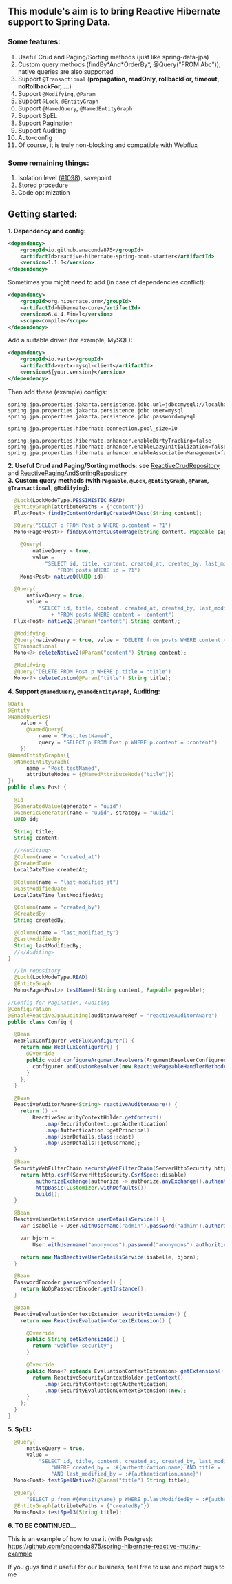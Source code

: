 ## This module's aim is to bring Reactive Hibernate support to Spring Data.
### Some features:
1. Useful Crud and Paging/Sorting methods (just like spring-data-jpa)
2. Custom query methods (findBy\*And\*OrderBy*, @Query("FROM Abc")), native queries are also supported
3. Support `@Transactional` (**propagation, readOnly, rollbackFor, timeout, noRollbackFor, ...**)
4. Support `@Modifying`, `@Param`
5. Support `@Lock`, `@EntityGraph`
6. Support `@NamedQuery`, `@NamedEntityGraph`
7. Support SpEL
8. Support Pagination
9. Support Auditing
10. Auto-config
11. Of course, it is truly non-blocking and compatible with Webflux

### Some remaining things:
1. Isolation level ([#1098](https://github.com/hibernate/hibernate-reactive/issues/1098)), savepoint
2. Stored procedure
3. Code optimization

## Getting started:
**1. Dependency and config:**
```xml
<dependency>
    <groupId>io.github.anaconda875</groupId>
    <artifactId>reactive-hibernate-spring-boot-starter</artifactId>
    <version>1.1.0</version>
</dependency>
```
Sometimes you might need to add (in case of dependencies conflict):
```xml
<dependency>
    <groupId>org.hibernate.orm</groupId>
    <artifactId>hibernate-core</artifactId>
    <version>6.4.4.Final</version>
    <scope>compile</scope>
</dependency>
```
Add a suitable driver (for example, MySQL):
```xml
<dependency>
    <groupId>io.vertx</groupId>
    <artifactId>vertx-mysql-client</artifactId>
    <version>${your.version}</version>
</dependency>
```
Then add these (example) configs:
```properties
spring.jpa.properties.jakarta.persistence.jdbc.url=jdbc:mysql://localhost:3306/blogdb
spring.jpa.properties.jakarta.persistence.jdbc.user=mysql
spring.jpa.properties.jakarta.persistence.jdbc.password=mysql

spring.jpa.properties.hibernate.connection.pool_size=10

spring.jpa.properties.hibernate.enhancer.enableDirtyTracking=false
spring.jpa.properties.hibernate.enhancer.enableLazyInitialization=false
spring.jpa.properties.hibernate.enhancer.enableAssociationManagement=false
```
**2. Useful Crud and Paging/Sorting methods**: see [ReactiveCrudRepository](src/main/java/com/htech/data/jpa/reactive/repository/ReactiveCrudRepository.java) and [ReactivePagingAndSortingRepository](src/main/java/com/htech/data/jpa/reactive/repository/ReactivePagingAndSortingRepository.java)  
**3. Custom query methods (with `Pageable`, `@Lock`, `@EntityGraph`, `@Param`, `@Transactional`, `@Modifying`):**
```java
  @Lock(LockModeType.PESSIMISTIC_READ)
  @EntityGraph(attributePaths = {"content"})
  Flux<Post> findByContentOrderByCreatedAtDesc(String content);
```
```java
  @Query("SELECT p FROM Post p WHERE p.content = ?1")
  Mono<Page<Post>> findByContentCustomPage(String content, Pageable pageable);
```
```java
    @Query(
        nativeQuery = true,
        value =
            "SELECT id, title, content, created_at, created_by, last_modified_at, last_modified_by " +
                "FROM posts WHERE id = ?1")
    Mono<Post> nativeQ(UUID id);
```
```java
  @Query(
      nativeQuery = true,
      value =
          "SELECT id, title, content, created_at, created_by, last_modified_at, last_modified_by "
              + "FROM posts WHERE content = :content")
  Flux<Post> nativeQ2(@Param("content") String content);
```
```java
  @Modifying
  @Query(nativeQuery = true, value = "DELETE from posts WHERE content = :content")
  @Transactional
  Mono<?> deleteNative2(@Param("content") String content);
```
```java
  @Modifying
  @Query("DELETE FROM Post p WHERE p.title = :title")
  Mono<?> deleteCustom(@Param("title") String title);
```
**4. Support `@NamedQuery`, `@NamedEntityGraph`, Auditing:**
```java
@Data
@Entity
@NamedQueries(
    value = {
      @NamedQuery(
          name = "Post.testNamed",
          query = "SELECT p FROM Post p WHERE p.content = :content")
    })
@NamedEntityGraphs({
  @NamedEntityGraph(
      name = "Post.testNamed",
      attributeNodes = {@NamedAttributeNode("title")})
})
public class Post {

  @Id
  @GeneratedValue(generator = "uuid")
  @GenericGenerator(name = "uuid", strategy = "uuid2")
  UUID id;

  String title;
  String content;

  //<Auditing>
  @Column(name = "created_at")
  @CreatedDate
  LocalDateTime createdAt;

  @Column(name = "last_modified_at")
  @LastModifiedDate
  LocalDateTime lastModifiedAt;

  @Column(name = "created_by")
  @CreatedBy
  String createdBy;

  @Column(name = "last_modified_by")
  @LastModifiedBy
  String lastModifiedBy;
  //</Auditing>
}
```
```java
  //In repository
  @Lock(LockModeType.READ)
  @EntityGraph
  Mono<Page<Post>> testNamed(String content, Pageable pageable);
```
```java
//Config for Pagination, Auditing
@Configuration
@EnableReactiveJpaAuditing(auditorAwareRef = "reactiveAuditorAware")
public class Config {

  @Bean
  WebFluxConfigurer webFluxConfigurer() {
    return new WebFluxConfigurer() {
      @Override
      public void configureArgumentResolvers(ArgumentResolverConfigurer configurer) {
        configurer.addCustomResolver(new ReactivePageableHandlerMethodArgumentResolver());
      }
    };
  }

  @Bean
  ReactiveAuditorAware<String> reactiveAuditorAware() {
    return () ->
        ReactiveSecurityContextHolder.getContext()
            .map(SecurityContext::getAuthentication)
            .map(Authentication::getPrincipal)
            .map(UserDetails.class::cast)
            .map(UserDetails::getUsername);
  }

  @Bean
  SecurityWebFilterChain securityWebFilterChain(ServerHttpSecurity http) {
    return http.csrf(ServerHttpSecurity.CsrfSpec::disable)
        .authorizeExchange(authorize -> authorize.anyExchange().authenticated())
        .httpBasic(Customizer.withDefaults())
        .build();
  }

  @Bean
  ReactiveUserDetailsService userDetailsService() {
    var isabelle = User.withUsername("admin").password("admin").authorities("admin").build();

    var bjorn =
        User.withUsername("anonymous").password("anonymous").authorities("anonymous").build();

    return new MapReactiveUserDetailsService(isabelle, bjorn);
  }

  @Bean
  PasswordEncoder passwordEncoder() {
    return NoOpPasswordEncoder.getInstance();
  }

  @Bean
  ReactiveEvaluationContextExtension securityExtension() {
    return new ReactiveEvaluationContextExtension() {

      @Override
      public String getExtensionId() {
        return "webflux-security";
      }

      @Override
      public Mono<? extends EvaluationContextExtension> getExtension() {
        return ReactiveSecurityContextHolder.getContext()
            .map(SecurityContext::getAuthentication)
            .map(SecurityEvaluationContextExtension::new);
      }
    };
  }
}

```
**5. SpEL:**
```java
  @Query(
      nativeQuery = true,
      value =
          "SELECT id, title, content, created_at, created_by, last_modified_at, last_modified_by FROM posts " +
              "WHERE created_by = :#{authentication.name} AND title = :title " +
              "AND last_modified_by = :#{authentication.name}")
  Mono<Post> testSpelNative2(@Param("title") String title);
```
```java
  @Query(
      "SELECT p from #{#entityName} p WHERE p.lastModifiedBy = :#{authentication.name} AND p.title = ?1 AND p.createdBy = :#{authentication.name}")
  @EntityGraph(attributePaths = {"createdBy"})
  Mono<Post> testSpel3(String title);
```

**6. TO BE CONTINUED...**

This is an example of how to use it (with Postgres): https://github.com/anaconda875/spring-hibernate-reactive-mutiny-example

If you guys find it useful for our business, feel free to use and report bugs to me
